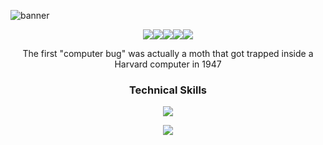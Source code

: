 ![banner](https://user-images.githubusercontent.com/74038190/215768208-3bf3dda8-eeea-40ee-a58b-f5ac529685bf.gif)

<p align="center" style="display: flex; gap: 0; justify-content: center;">
  <a href="https://instagram.com/harshhhh.44" target="_blank">
    <img src="https://skillicons.dev/icons?i=instagram" />
  </a>
  <a href="https://discord.com/users/harshhhh.44" target="_blank">
    <img src="https://skillicons.dev/icons?i=discord" />
  </a>
  <a href="https://twitter.com/harshpreetsxngh" target="_blank">
    <img src="https://skillicons.dev/icons?i=twitter" />
  </a>
  <a href="https://linkedin.com/in/harshpreeetsingh" target="_blank">
    <img src="https://skillicons.dev/icons?i=linkedin" />
  </a>
  <a href="mailto:harshs7879@gmail.com" target="_blank">
    <img src="https://skillicons.dev/icons?i=gmail" />
  </a>
</p>


<p align="center">
  The first "computer bug" was actually a moth that got trapped inside a Harvard computer in 1947
</p>

### <p align="center">Technical Skills</p>

<p align="center">
  <a href="https://harshpreeetsingh.netlify.app">
    <img src="https://skillicons.dev/icons?i=c,cpp,css,html,py,aws,azure" />
  </a>
</p>
<p align="center">
  <a href="https://harshpreeetsingh.netlify.app">
    <img src="https://skillicons.dev/icons?i=figma,flutter,ps,pr,xd,github,mysql" />
  </a>
</p>
